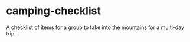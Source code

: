 # camping-checklist
A checklist of items for a group to take into the mountains for a multi-day trip.
